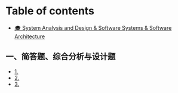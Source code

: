 # Table of contents

* [🎓 System Analysis and Design & Software Systems & Software Architecture](README.md)

## 一、简答题、综合分析与设计题

* [1.](yi-jian-da-ti-zong-he-fen-xi-yu-she-ji-ti/1..md)
* [2.](yi-jian-da-ti-zong-he-fen-xi-yu-she-ji-ti/2..md)
* [3.](yi-jian-da-ti-zong-he-fen-xi-yu-she-ji-ti/3..md)
